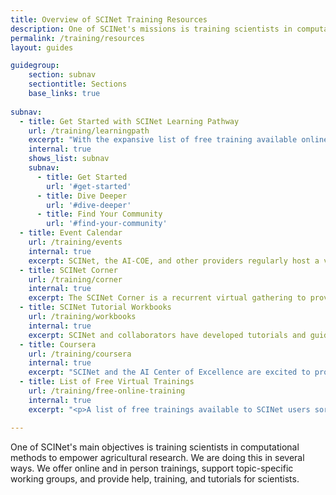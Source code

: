 ```yaml
---
title: Overview of SCINet Training Resources
description: One of SCINet's missions is training scientists in computational methods to empower agricultural research.
permalink: /training/resources
layout: guides

guidegroup:
    section: subnav
    sectiontitle: Sections
    base_links: true
 
subnav:
  - title: Get Started with SCINet Learning Pathway
    url: /training/learningpath
    excerpt: "With the expansive list of free training available online, finding the right training to meet your learning needs can be daunting. Take the first steps in getting started with your introductory learning path to help you get started with SCINet. Learn about SCINet, how to sign up for an account, and what is possible when supported by SCINet infrastructure. Then dive in with hands-on tutorials available across multiple searchable platforms to find the information you need for just-in-time learning."
    internal: true
    shows_list: subnav
    subnav: 
      - title: Get Started
        url: '#get-started'
      - title: Dive Deeper
        url: '#dive-deeper'
      - title: Find Your Community
        url: '#find-your-community'
  - title: Event Calendar
    url: /training/events
    internal: true
    excerpt: SCINet, the AI-COE, and other providers regularly host a variety of events and trainings. Information on how to attend these events will be posted on this page closer to the event date. You might want to <a href="/training/events/archive">take a look at events we’ve hosted in the past</a>, too.
  - title: SCINet Corner
    url: /training/corner
    internal: true
    excerpt: The SCINet Corner is a recurrent virtual gathering to provide a space for people to meet and discuss SCINet related items.
  - title: SCINet Tutorial Workbooks
    url: /training/workbooks
    internal: true
    excerpt: SCINet and collaborators have developed tutorials and guides to the HPC that are tailored to specific topics and needs.
  - title: Coursera
    url: /training/coursera
    internal: true
    excerpt: "SCINet and the AI Center of Excellence are excited to provide training opportunities through Coursera. While many Coursera courses can be audited for free, ARS scientists and support staff can gain free access to a wider range of courses by applying for a 3-month SCINet-sponsored license. Successful completion of courses and specializations may result in widely recognized certificates and credentials."
  - title: List of Free Virtual Trainings
    url: /training/free-online-training
    internal: true
    excerpt: "<p>A list of free trainings available to SCINet users sorted by topic.  This is not an exhaustive list, but may help you get started.</p><p>We also have <a href='/training/access'>instructions on how to access the various learning platforms.</a></p>"

---
```


One of SCINet's main objectives is training scientists in computational methods to empower agricultural research. We are doing this in several ways. We offer online and in person trainings, support topic-specific working groups, and provide help, training, and tutorials for scientists.

<br>